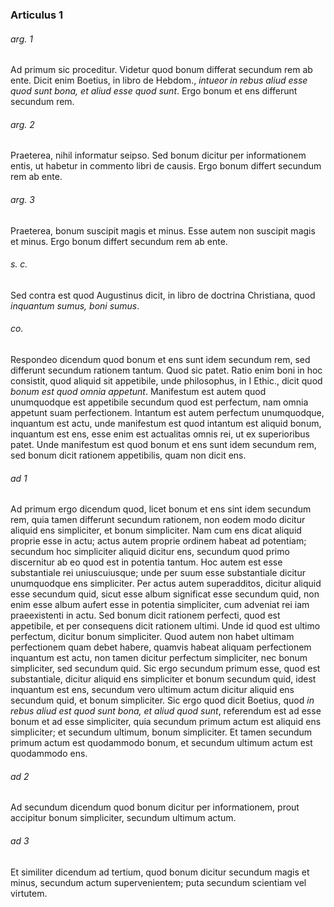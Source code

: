### Articulus 1

###### arg. 1
Ad primum sic proceditur. Videtur quod bonum differat secundum rem ab ente. Dicit enim Boetius, in libro de Hebdom., *intueor in rebus aliud esse quod sunt bona, et aliud esse quod sunt*. Ergo bonum et ens differunt secundum rem.

###### arg. 2
Praeterea, nihil informatur seipso. Sed bonum dicitur per informationem entis, ut habetur in commento libri de causis. Ergo bonum differt secundum rem ab ente.

###### arg. 3
Praeterea, bonum suscipit magis et minus. Esse autem non suscipit magis et minus. Ergo bonum differt secundum rem ab ente.

###### s. c.
Sed contra est quod Augustinus dicit, in libro de doctrina Christiana, quod *inquantum sumus, boni sumus*.

###### co.
Respondeo dicendum quod bonum et ens sunt idem secundum rem, sed differunt secundum rationem tantum. Quod sic patet. Ratio enim boni in hoc consistit, quod aliquid sit appetibile, unde philosophus, in I Ethic., dicit quod *bonum est quod omnia appetunt*. Manifestum est autem quod unumquodque est appetibile secundum quod est perfectum, nam omnia appetunt suam perfectionem. Intantum est autem perfectum unumquodque, inquantum est actu, unde manifestum est quod intantum est aliquid bonum, inquantum est ens, esse enim est actualitas omnis rei, ut ex superioribus patet. Unde manifestum est quod bonum et ens sunt idem secundum rem, sed bonum dicit rationem appetibilis, quam non dicit ens.

###### ad 1
Ad primum ergo dicendum quod, licet bonum et ens sint idem secundum rem, quia tamen differunt secundum rationem, non eodem modo dicitur aliquid ens simpliciter, et bonum simpliciter. Nam cum ens dicat aliquid proprie esse in actu; actus autem proprie ordinem habeat ad potentiam; secundum hoc simpliciter aliquid dicitur ens, secundum quod primo discernitur ab eo quod est in potentia tantum. Hoc autem est esse substantiale rei uniuscuiusque; unde per suum esse substantiale dicitur unumquodque ens simpliciter. Per actus autem superadditos, dicitur aliquid esse secundum quid, sicut esse album significat esse secundum quid, non enim esse album aufert esse in potentia simpliciter, cum adveniat rei iam praeexistenti in actu. Sed bonum dicit rationem perfecti, quod est appetibile, et per consequens dicit rationem ultimi. Unde id quod est ultimo perfectum, dicitur bonum simpliciter. Quod autem non habet ultimam perfectionem quam debet habere, quamvis habeat aliquam perfectionem inquantum est actu, non tamen dicitur perfectum simpliciter, nec bonum simpliciter, sed secundum quid. Sic ergo secundum primum esse, quod est substantiale, dicitur aliquid ens simpliciter et bonum secundum quid, idest inquantum est ens, secundum vero ultimum actum dicitur aliquid ens secundum quid, et bonum simpliciter. Sic ergo quod dicit Boetius, quod *in rebus aliud est quod sunt bona, et aliud quod sunt*, referendum est ad esse bonum et ad esse simpliciter, quia secundum primum actum est aliquid ens simpliciter; et secundum ultimum, bonum simpliciter. Et tamen secundum primum actum est quodammodo bonum, et secundum ultimum actum est quodammodo ens.

###### ad 2
Ad secundum dicendum quod bonum dicitur per informationem, prout accipitur bonum simpliciter, secundum ultimum actum.

###### ad 3
Et similiter dicendum ad tertium, quod bonum dicitur secundum magis et minus, secundum actum supervenientem; puta secundum scientiam vel virtutem.


